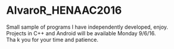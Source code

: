 # AlvaroR_HENAAC2016
Small sample of programs I have independently developed, enjoy.<br />
Projects in C++ and Android will be available Monday 9/6/16. <br/>
Tha k you for your time and patience.
